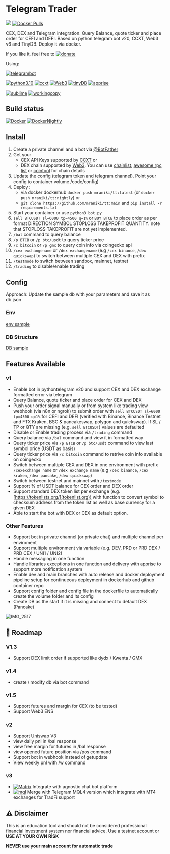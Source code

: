 # Telegram Trader
 [![](https://badgen.net/badge/icon/TT/E2B13C?icon=bitcoin&label)](https://github.com/mraniki/tt) 
[![Docker Pulls](https://badgen.net/docker/pulls/mraniki/tt)](https://hub.docker.com/r/mraniki/tt)

 CEX, DEX and Telegram integration. Query Balance, quote ticker and place order for CEFI and DEFI.
 Based on python telegram bot v20, CCXT, Web3 v6 and TinyDB.
 Deploy it via docker. 


If you like it, feel free to 
[![donate](https://badgen.net/badge/icon/coindrop/6F4E37?icon=buymeacoffee&label)](https://coindrop.to/mraniki)

Using:

[![telegrambot](https://badgen.net/badge/icon/telegrambot?icon=telegram&label)](https://t.me/pythontelegrambotchannel)

[![python3.10](https://badgen.net/badge/icon/3.10/black?icon=pypi&label)](https://www.python.org/downloads/release/python-3100/)
[![ccxt](https://badgen.net/badge/icon/ccxt/black?icon=libraries&label)](https://github.com/ccxt/ccxt)
[![Web3](https://badgen.net/badge/icon/web3/black?icon=libraries&label)](https://github.com/ethereum/web3.py)
[![tinyDB](https://badgen.net/badge/icon/tinyDB/black?icon=libraries&label)](https://github.com/msiemens/tinydb)
[![apprise](https://badgen.net/badge/icon/apprise/black?icon=libraries&label)](https://github.com/caronc/apprise)


[![sublime](https://badgen.net/badge/icon/sublime/F96854?icon=terminal&label)](https://www.sublimetext.com/)
[![workingcopy](https://badgen.net/badge/icon/workingcopy/16DCCD?icon=github&label)](https://workingcopy.app/)

## Build status
[![Docker](https://github.com/mraniki/tt/actions/workflows/DockerHub.yml/badge.svg)](https://github.com/mraniki/tt/actions/workflows/DockerHub.yml) [![DockerNightly](https://github.com/mraniki/tt/actions/workflows/DockerHub_Dev.yml/badge.svg)](https://github.com/mraniki/tt/actions/workflows/DockerHub_Dev.yml)

## Install
1) Create a private channel and a bot via [@BotFather ](https://core.telegram.org/bots/tutorial)
2) Get your 
    - CEX API Keys supported by [CCXT](https://github.com/ccxt/ccxt) or 
    - DEX chain supported by [Web3](https://github.com/ethereum/web3.py). You can use [chainlist](https://chainlist.org), [awesome rpc list](https://github.com/arddluma/awesome-list-rpc-nodes-providers) or [cointool](https://cointool.app/) for chain details
3) Update the config (telegram token and telegram channel). Point your config to container volume /code/config)
4) Deploy :
    - via docker dockerhub `docker push mraniki/tt:latest` (or `docker push mraniki/tt:nightly`) or
    - `git clone https://github.com/mraniki/tt:main` and `pip install -r requirements.txt` 
5) Start your container or use `python3 bot.py`
6) `sell BTCUSDT sl=6000 tp=4500 q=1%` or  `BUY BTCB` to place order as per format DIRECTION SYMBOL STOPLOSS TAKEPROFIT QUANTITY. note that STOPLOSS TAKEPROFIT are not yet implemented.
7) `/bal` command to query balance
8) `/p BTCB` or `/p btc/usdt` to query ticker price 
9) `/c bitcoin` or `/p gmx` to query coin info via coingecko api
9) `/cex exchangename` or `/dex exchangename` (e.g `/cex binance`, `/dex quickswap`) to switch between multiple CEX and DEX with prefix 
10) `/testmode` to switch between sandbox, mainnet, testnet
11) `/trading` to disable/enable trading

## Config
Approach: Update the sample db with your parameters and save it as db.json 

### Env
[env sample](config/env.sample)

### DB Structure
[DB sample](config/db.json.sample)

 ## Features Available
 
 ### v1 
 - Enable bot in pythontelegram v20 and support CEX and DEX exchange formatted error via telegram
 - Query Balance, quote ticker and place order for CEX and DEX
 - Push your order signal manually or from system like trading view webhook (via n8n or ngrok) to submit order with `sell BTCUSDT sl=6000 tp=4500 q=1%` for CEFI and DEFI (verified with Binance, Binance Testnet and ~~FTX~~ Kraken, BSC & pancakeswap, polygon and quickswap). If SL / TP or QTY are missing (e.g. `sell BTCUSDT`) values are defaulted
 - Disable or Enable trading process via `/trading` command
 - Query balance via `/bal` command and view it in formatted way
 - Query ticker price via `/p BTCB` or `/p btc/usdt` command to view last symbol price (USDT as basis)
 - Query ticker price via `/c bitcoin` command to retrive coin info available on coingecko
 - Switch between multiple CEX and DEX in one environment with prefix `/cexexchange name` or `/dex exchange name` (e.g `/cex binance`, `/cex kraken`, `/dex pancake`, `/dex quickswap`)
 - Switch between testnet and mainnet with `/testmode` 
 - Support % of USDT balance for CEX order and DEX order
 - Support standard DEX token list per exchange (e.g. [https://tokenlists.org/](tokenlist.org)) with function to convert symbol to checksum address from the token list as well as base currency for a given DEX
 - Able to start the bot with DEX or CEX as default option. 
 
 ### Other Features
 - Support bot in private channel (or private chat) and multiple channel per enviroment
 - Support multiple environment via variable (e.g. DEV, PRD or PRD DEX / PRD CEX / UNI1 / UNI2)
 - Handle messaging in one function
 - Handle libraries exceptions in one function and delivery with apprise to support more notification system
 - Enable dev and main branches with auto release and docker deployment pipeline setup for continueous deployment in dockerhub and github container repo
 - Support config folder and config file in the dockerfile to automatically create the volume folder and its config
 - Create DB as the start if it is missing and connect to default DEX (Pancake)

![IMG_2517](https://user-images.githubusercontent.com/8766259/199422978-dc3322d9-164b-42af-9cf2-84c6bc3dae29.jpg)

 ## 🚧 Roadmap


### V1.3
- Support DEX limit order if supported like dydx / Kwenta / GMX

### v1.4
- create / modify db via bot command

### v1.5

- Support futures and margin for CEX (to be tested)
- Support Web3 ENS

### v2
- Support Uniswap V3
- view daily pnl in /bal response
- view free margin for futures in /bal response
- view opened future position via /pos command
- Support bot in webhook instead of getupdate
- View weekly pnl with /w command

### v3
- [![Matrix](https://badgen.net/badge/icon/matrix/black?icon=libraries&label)](https://github.com/poljar/matrix-ni) Integrate with agnostic chat bot  platform 
- [![mql](https://badgen.net/badge/icon/mql/black?icon=libraries&label)](https://mql5.com/) Merge with Telegram MQL4 version which integrate with MT4 exchanges for TradFi support


 ## ⚠️ Disclaimer
 This is an education tool and should not be considered professional financial investment system nor financial advice. Use a testnet account or **USE AT YOUR OWN RISK** 

 **NEVER use your main account for automatic trade**
